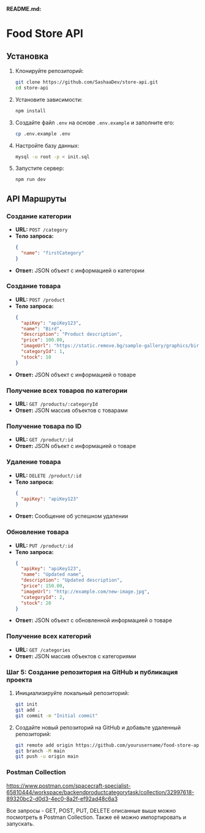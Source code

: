 
**README.md:**

# Food Store API

## Установка

1. Клонируйте репозиторий:
   ```bash
   git clone https://github.com/SashaaDev/store-api.git
   cd store-api
   ```

2. Установите зависимости:
   ```bash
   npm install
   ```

3. Создайте файл `.env` на основе `.env.example` и заполните его:
   ```bash
   cp .env.example .env
   ```

4. Настройте базу данных:
   ```bash
   mysql -u root -p < init.sql
   ```

5. Запустите сервер:
   ```bash
   npm run dev
   ```

## API Маршруты

### Создание категории
- **URL:** `POST /category`
- **Тело запроса:**
  ```json
  {
    "name": "firstCategory"
  }
  ```
- **Ответ:** JSON объект с информацией о категории

### Создание товара
- **URL:** `POST /product`
- **Тело запроса:**
  ```json
  {
    "apiKey": "apiKey123",
    "name": "Bird",
    "description": "Product description",
    "price": 100.00,
    "imageUrl": "https://static.remove.bg/sample-gallery/graphics/bird-thumbnail.jpg",
    "categoryId": 1,
    "stock": 10
  }
  ```
- **Ответ:** JSON объект с информацией о товаре

### Получение всех товаров по категории
- **URL:** `GET /products/:categoryId`
- **Ответ:** JSON массив объектов с товарами

### Получение товара по ID
- **URL:** `GET /product/:id`
- **Ответ:** JSON объект с информацией о товаре

### Удаление товара
- **URL:** `DELETE /product/:id`
- **Тело запроса:**
  ```json
  {
    "apiKey": "apiKey123"
  }
  ```
- **Ответ:** Сообщение об успешном удалении

### Обновление товара
- **URL:** `PUT /product/:id`
- **Тело запроса:**
  ```json
  {
    "apiKey": "apiKey123",
    "name": "Updated name",
    "description": "Updated description",
    "price": 150.00,
    "imageUrl": "http://example.com/new-image.jpg",
    "categoryId": 2,
    "stock": 20
  }
  ```
- **Ответ:** JSON объект с обновленной информацией о товаре

### Получение всех категорий
- **URL:** `GET /categories`
- **Ответ:** JSON массив объектов с категориями


### Шаг 5: Создание репозитория на GitHub и публикация проекта

1. Инициализируйте локальный репозиторий:
   ```bash
   git init
   git add .
   git commit -m "Initial commit"
   ```

2. Создайте новый репозиторий на GitHub и добавьте удаленный репозиторий:
   ```bash
   git remote add origin https://github.com/yourusername/food-store-api.git
   git branch -M main
   git push -u origin main
   ```
   
### Postman Collection
https://www.postman.com/spacecraft-specialist-65810444/workspace/backendproductcategorytask/collection/32997618-89320bc2-d0d3-4ec0-8a2f-ef92ad48c6a3

Все запросы - GET, POST, PUT, DELETE описанные выше можно посмотреть в Postman Collection.
Также её можно импортировать и запускать.
